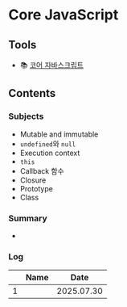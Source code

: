 # Core JavaScript

## Tools

- 📚 [코어 자바스크립트](https://product.kyobobook.co.kr/detail/S000001766397)

## Contents

### Subjects

- Mutable and immutable
- `undefined`와 `null`
- Execution context
- `this`
- Callback 함수
- Closure
- Prototype
- Class

### Summary

-

### Log

|     | Name |    Date    |
| :-: | :--: | :--------: |
|  1  |      | 2025.07.30 |
